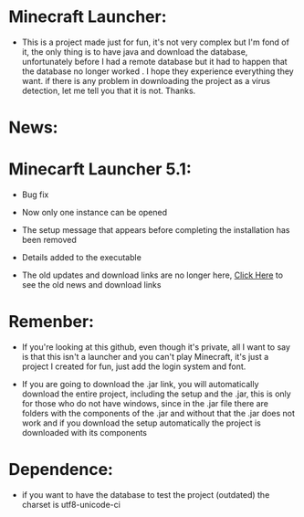 # Minecraft Launcher:
- This is a project made just for fun, it's not very complex but I'm fond of it, the only thing is to have java and download the database, 
  unfortunately before I had a remote database but it had to happen that the database no longer worked . 
  I hope they experience everything they want. if there is any problem in downloading the project as a virus detection, 
  let me tell you that it is not.   Thanks.
 
# News:
  # Minecarft Launcher 5.1:
  - Bug fix
  - Now only one instance can be opened
  - The setup message that appears before completing the installation has been removed
  - Details added to the executable

 - The old updates and download links are no longer here, [Click Here](https://bit.ly/3XJfnP1 "Click Here") to see the old news and download links

# Remenber:
- If you're looking at this github, even though it's private,
all I want to say is that this isn't a launcher and you can't play Minecraft, 
it's just a project I created for fun, just add the login system and font.

- If you are going to download the .jar link, you will automatically download the entire project, including the setup and the .jar, this is only for those who do not have windows, since in the .jar file there are folders with the components of the .jar and without that the .jar does not work and if you download the setup automatically the project is downloaded with its components

# Dependence:

- if you want to have the database to test the project (outdated) the charset is utf8-unicode-ci
